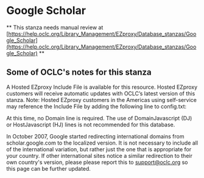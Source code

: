 # Google Scholar
** This stanza needs manual review at [https://help.oclc.org/Library_Management/EZproxy/Database_stanzas/Google_Scholar](https://help.oclc.org/Library_Management/EZproxy/Database_stanzas/Google_Scholar) **

## Some of OCLC's notes for this stanza

A Hosted EZproxy Include File is available for this resource. Hosted EZproxy customers will receive automatic updates with OCLC&rsquo;s latest version of this stanza. Note: Hosted EZproxy customers in the Americas using self-service may reference the Include File by adding the following line to config.txt:

At this time, no Domain line is required. The use of DomainJavascript (DJ) or HostJavascript (HJ) lines is not recommended for this database.

In October 2007, Google started redirecting international domains from scholar.google.com to the localized version. It is not necessary to include all of the international variation, but rather just the one that is appropriate for your country. If other international sites notice a similar redirection to their own country's version, please please report this to support@oclc.org so this page can be further updated.

&nbsp;
